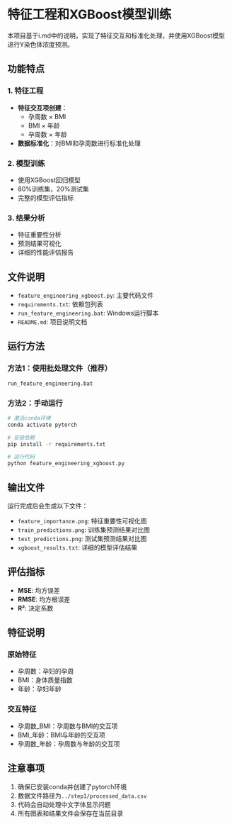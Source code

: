 # 特征工程和XGBoost模型训练

本项目基于i.md中的说明，实现了特征交互和标准化处理，并使用XGBoost模型进行Y染色体浓度预测。

## 功能特点

### 1. 特征工程
- **特征交互项创建**：
  - 孕周数 × BMI
  - BMI × 年龄  
  - 孕周数 × 年龄
- **数据标准化**：对BMI和孕周数进行标准化处理

### 2. 模型训练
- 使用XGBoost回归模型
- 80%训练集，20%测试集
- 完整的模型评估指标

### 3. 结果分析
- 特征重要性分析
- 预测结果可视化
- 详细的性能评估报告

## 文件说明

- `feature_engineering_xgboost.py`: 主要代码文件
- `requirements.txt`: 依赖包列表
- `run_feature_engineering.bat`: Windows运行脚本
- `README.md`: 项目说明文档

## 运行方法

### 方法1：使用批处理文件（推荐）
```bash
run_feature_engineering.bat
```

### 方法2：手动运行
```bash
# 激活conda环境
conda activate pytorch

# 安装依赖
pip install -r requirements.txt

# 运行代码
python feature_engineering_xgboost.py
```

## 输出文件

运行完成后会生成以下文件：
- `feature_importance.png`: 特征重要性可视化图
- `train_predictions.png`: 训练集预测结果对比图
- `test_predictions.png`: 测试集预测结果对比图
- `xgboost_results.txt`: 详细的模型评估结果

## 评估指标

- **MSE**: 均方误差
- **RMSE**: 均方根误差
- **R²**: 决定系数

## 特征说明

### 原始特征
- 孕周数：孕妇的孕周
- BMI：身体质量指数
- 年龄：孕妇年龄

### 交互特征
- 孕周数_BMI：孕周数与BMI的交互项
- BMI_年龄：BMI与年龄的交互项
- 孕周数_年龄：孕周数与年龄的交互项

## 注意事项

1. 确保已安装conda并创建了pytorch环境
2. 数据文件路径为`../step1/processed_data.csv`
3. 代码会自动处理中文字体显示问题
4. 所有图表和结果文件会保存在当前目录
